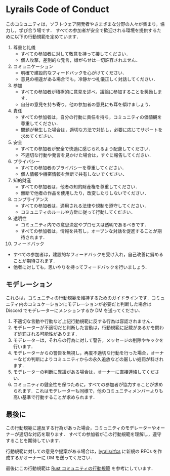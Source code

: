 # Lyrails Code of Conduct

このコミュニティは，ソフトウェア開発者やさまざまな分野の人々が集まり，協力し，学び合う場です． すべての参加者が安全で歓迎される環境を提供するために以下の行動規範を定めています．

1. 尊重と礼儀
   - すべての参加者に対して敬意を持って接してください．
   - 個人攻撃，差別的な発言，嫌がらせは一切許容されません．
2. コミュニケーション
   - 明確で建設的なフィードバックを心がけてください．
   - 意見の相違がある場合でも，冷静かつ礼儀正しく対話してください．
3. 参加
   - すべての参加者が積極的に意見を述べ，議論に参加することを奨励します．
   - 自分の意見を持ち寄り，他の参加者の意見にも耳を傾けましょう．
4. 責任
   - すべての参加者は，自分の行動に責任を持ち，コミュニティの価値観を尊重してください．
   - 問題が発生した場合は，適切な方法で対処し，必要に応じてサポートを求めてください．
5. 安全
   - すべての参加者が安全で快適に感じられるよう配慮してください．
   - 不適切な行動や発言を見かけた場合は，すぐに報告してください．
6. プライバシー
   - すべての参加者のプライバシーを尊重してください．
   - 個人情報や機密情報を無断で共有しないでください．
7. 知的財産
   - すべての参加者は，他者の知的財産権を尊重してください．
   - 無断で他者の作品を使用したり，改変したりしないでください．
8. コンプライアンス
   - すべての参加者は，適用される法律や規制を遵守してください．
   - コミュニティのルールや方針に従って行動してください．
9. 透明性
   - コミュニティ内での意思決定やプロセスは透明であるべきです．
   - すべての参加者は，情報を共有し，オープンな対話を促進することが期待されます．
10. フィードバック
   - すべての参加者は，建設的なフィードバックを受け入れ，自己改善に努めることが期待されます．
   - 他者に対しても，思いやりを持ってフィードバックを行いましょう．

## モデレーション

これらは，コミュニティの行動規範を維持するためのガイドラインです．コミュニティ内のコミュケーションにモデレーションが必要だと判断した場合は Discord でモデレーターにメンションするか DM を送ってください．

1. 不適切な言動や行動など上記行動規範に反する行為は容認されません．
2. モデレーターが不適切だと判断した言動は，行動規範に記載があるかを問わず処罰される可能性があります．
3. モデレーターは，それらの行為に対して警告，メッセージの削除やキックを行います．
4. モデレーターからの警告を無視し，再度不適切な行動を行った場合，オーナーなどの判断によりコミュニティからの永久追放などの厳しい処罰が科されます．
5. モデレーターの判断に異議がある場合は，オーナーに直接連絡してください．
6. コミュニティの健全性を保つために，すべての参加者が協力することが求められます．これはモデレーターも同様で，他のコミュニティメンバーよりも高い基準で行動することが求められます．

## 最後に

この行動規範に違反する行為があった場合，コミュニティのモデレーターやオーナーが適切な対応を取ります． すべての参加者がこの行動規範を理解し，遵守することを期待しています．

行動規範に対しての意見や提案がある場合は，[lyralis/rfcs](https://github.com/lyralis/rfcs) に新規の RFCs を作成するかオーナーに DM を送ってください．

最後にこの行動規範は [Rust コミュニティの行動規範](https://www.rust-lang.org/policies/code-of-conduct) を参考にしています．
